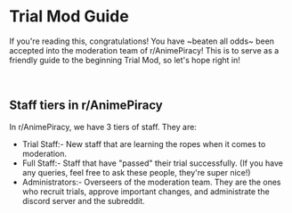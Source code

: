 # Trial Mod Guide

<p>
If you're reading this, congratulations! You have ~beaten all odds~ been accepted into the moderation team of r/AnimePiracy! This is to serve as a friendly guide to the beginning Trial Mod, so let's hope right in!
</p>
<br>

## Staff tiers in r/AnimePiracy

In r/AnimePiracy, we have 3 tiers of staff. They are:
<br>

* Trial Staff:- New staff that are learning the ropes when it comes to moderation.
* Full Staff:- Staff that have "passed" their trial successfully. (If you have any queries, feel free to ask these people, they're super nice!)
* Administrators:- Overseers of the moderation team. They are the ones who recruit trials, approve important changes, and administrate the discord server and the subreddit.
